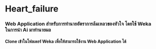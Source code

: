 # Heart_failure
<h3>Web Application สำหรับการทำนายอัตราการล้มเหลวของหัวใจ โดยใช้ Weka ในการนำ Ai มาทำนายผล </h3>
<h4> Clone เข้าในโฟลเดอร์ Weka เพื่อให้สามารถใช้งาน Web Application ได้ </h4>
